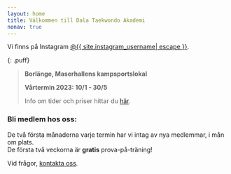 ```yaml
---
layout: home
title: Välkommen till Dala Taekwondo Akademi
nonav: true
---
```


Vi finns på Instagram [@{{ site.instagram_username| escape }}](https://instagram.com/dala_tkd).

{: .puff}

> **Borlänge, Maserhallens kampsportslokal**
> 
> **Vårtermin 2023: 10/1 - 30/5**  
> 
> Info om tider och priser hittar du [här](/lokal-tid/#tid).

### Bli medlem hos oss:

De två första månaderna varje termin har vi intag av nya medlemmar, i mån om plats.  
De första två veckorna är **gratis** prova-på-träning!

Vid frågor, [kontakta oss](/foreningen).
